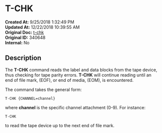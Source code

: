 # T-CHK

**Created At:** 9/25/2018 1:32:49 PM  
**Updated At:** 12/22/2018 10:39:55 AM  
**Original Doc:** [t-chk](https://docs.jbase.com/49399-tape/t-chk)  
**Original ID:** 340648  
**Internal:** No  


## Description 

The **T-CHK** command reads the label and data blocks from the tape device, thus checking for tape parity errors. **T-CHK** will continue reading until an end of file mark, (EOF), or end of media, (EOM), is encountered.

The command takes the general form:

```
T-CHK {CHANNEL=channel}
```

where **channel** is the specific channel attachment (0-9). For instance:

```
T-CHK
```

to read the tape device up to the next end of file mark.
